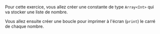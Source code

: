 Pour cette exercice, vous allez créer une constante de type `Array<Int>` qui va stocker une liste de nombre.

Vous allez ensuite créer une boucle pour imprimer à l'écran (`print`) le carré de chaque nombre.
